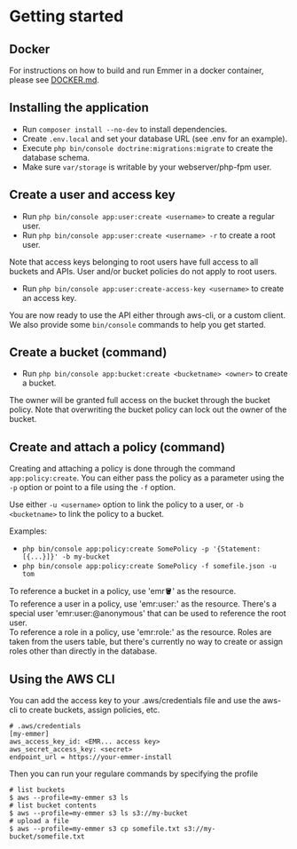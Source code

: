 # Getting started

## Docker

For instructions on how to build and run Emmer in a docker container, please see [DOCKER.md](DOCKER.md).

## Installing the application

* Run `composer install --no-dev` to install dependencies.
* Create `.env.local` and set your database URL (see .env for an example).
* Execute `php bin/console doctrine:migrations:migrate` to create the database schema.
* Make sure `var/storage` is writable by your webserver/php-fpm user.

## Create a user and access key

* Run `php bin/console app:user:create <username>` to create a regular user.
* Run `php bin/console app:user:create <username> -r` to create a root user.

Note that access keys belonging to root users have full access to all buckets and APIs.
User and/or bucket policies do not apply to root users.

* Run `php bin/console app:user:create-access-key <username>` to create an access key.

You are now ready to use the API either through aws-cli, or a custom client. We also provide some `bin/console` commands
to help you get started.

## Create a bucket (command)

* Run `php bin/console app:bucket:create <bucketname> <owner>` to create a bucket.

The owner will be granted full access on the bucket through the bucket policy. Note that overwriting the bucket policy
can lock out the owner of the bucket.

## Create and attach a policy (command)

Creating and attaching a policy is done through the command `app:policy:create`. You can either pass the policy as a
parameter using the `-p` option or point to a file using the `-f` option.

Use either `-u <username>` option to link the policy to a user, or `-b <bucketname>` to link the policy to a bucket.
 
Examples:
* `php bin/console app:policy:create SomePolicy -p '{Statement: [{...}]}' -b my-bucket`
* `php bin/console app:policy:create SomePolicy -f somefile.json -u tom`

To reference a bucket in a policy, use 'emr:bucket:<bucketname>' as the resource.  
To reference a user in a policy, use 'emr:user:<username>' as the resource. There's a special user 'emr:user:@anonymous' that
can be used to reference the root user.  
To reference a role in a policy, use 'emr:role:<rolename>' as the resource. Roles are taken from the users table, but there's
currently no way to create or assign roles other than directly in the database.

## Using the AWS CLI

You can add the access key to your .aws/credentials file and use the aws-cli to create buckets, assign policies, etc.

```
# .aws/credentials
[my-emmer]
aws_access_key_id: <EMR... access key>
aws_secret_access_key: <secret>
endpoint_url = https://your-emmer-install
```

Then you can run your regulare commands by specifying the profile
```
# list buckets
$ aws --profile=my-emmer s3 ls
# list bucket contents
$ aws --profile=my-emmer s3 ls s3://my-bucket
# upload a file
$ aws --profile=my-emmer s3 cp somefile.txt s3://my-bucket/somefile.txt
```
